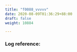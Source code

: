 ```yaml
---
title: "f0088_vvvvv"
date: 2020-08-09T01:36:29+88:00
draft: false
weight: 10884

---
```


### Log reference: <no value>

```
